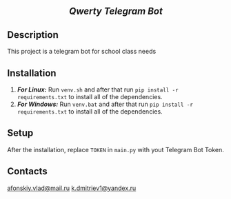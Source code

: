 ## ***<p align="center">Qwerty Telegram Bot<p>***

## Description
This project is a telegram bot for school class needs

## Installation
1. ***For Linux:*** Run `venv.sh` and after that run `pip install -r requirements.txt` to install all of the dependencies.
2. ***For Windows:*** Run `venv.bat` and after that run `pip install -r requirements.txt` to install all of the dependencies.

## Setup
After the installation, replace `TOKEN` in `main.py` with yout Telegram Bot Token.

## Contacts
afonskiy.vlad@mail.ru
k.dmitriev1@yandex.ru
